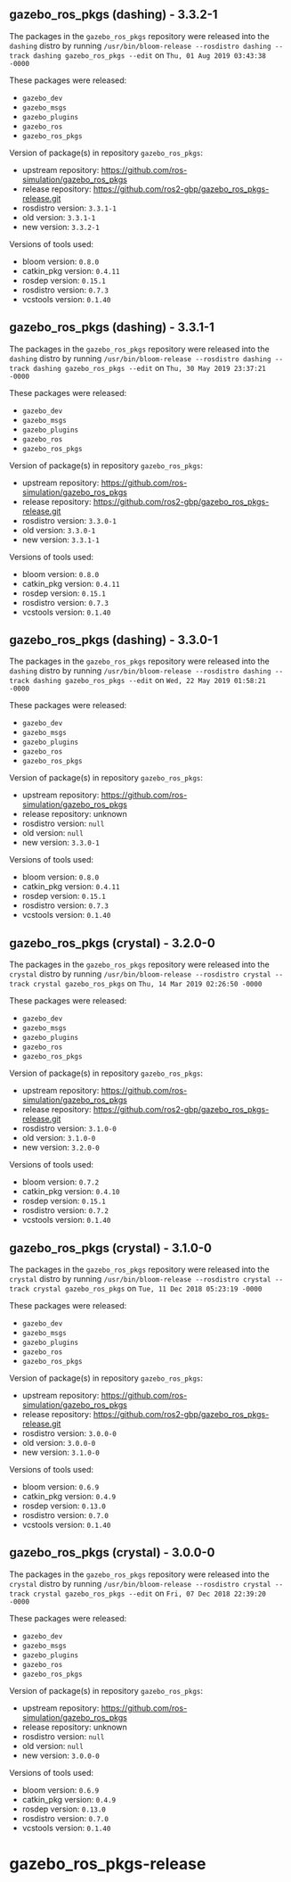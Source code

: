 ## gazebo_ros_pkgs (dashing) - 3.3.2-1

The packages in the `gazebo_ros_pkgs` repository were released into the `dashing` distro by running `/usr/bin/bloom-release --rosdistro dashing --track dashing gazebo_ros_pkgs --edit` on `Thu, 01 Aug 2019 03:43:38 -0000`

These packages were released:
- `gazebo_dev`
- `gazebo_msgs`
- `gazebo_plugins`
- `gazebo_ros`
- `gazebo_ros_pkgs`

Version of package(s) in repository `gazebo_ros_pkgs`:

- upstream repository: https://github.com/ros-simulation/gazebo_ros_pkgs
- release repository: https://github.com/ros2-gbp/gazebo_ros_pkgs-release.git
- rosdistro version: `3.3.1-1`
- old version: `3.3.1-1`
- new version: `3.3.2-1`

Versions of tools used:

- bloom version: `0.8.0`
- catkin_pkg version: `0.4.11`
- rosdep version: `0.15.1`
- rosdistro version: `0.7.3`
- vcstools version: `0.1.40`


## gazebo_ros_pkgs (dashing) - 3.3.1-1

The packages in the `gazebo_ros_pkgs` repository were released into the `dashing` distro by running `/usr/bin/bloom-release --rosdistro dashing --track dashing gazebo_ros_pkgs --edit` on `Thu, 30 May 2019 23:37:21 -0000`

These packages were released:
- `gazebo_dev`
- `gazebo_msgs`
- `gazebo_plugins`
- `gazebo_ros`
- `gazebo_ros_pkgs`

Version of package(s) in repository `gazebo_ros_pkgs`:

- upstream repository: https://github.com/ros-simulation/gazebo_ros_pkgs
- release repository: https://github.com/ros2-gbp/gazebo_ros_pkgs-release.git
- rosdistro version: `3.3.0-1`
- old version: `3.3.0-1`
- new version: `3.3.1-1`

Versions of tools used:

- bloom version: `0.8.0`
- catkin_pkg version: `0.4.11`
- rosdep version: `0.15.1`
- rosdistro version: `0.7.3`
- vcstools version: `0.1.40`


## gazebo_ros_pkgs (dashing) - 3.3.0-1

The packages in the `gazebo_ros_pkgs` repository were released into the `dashing` distro by running `/usr/bin/bloom-release --rosdistro dashing --track dashing gazebo_ros_pkgs --edit` on `Wed, 22 May 2019 01:58:21 -0000`

These packages were released:
- `gazebo_dev`
- `gazebo_msgs`
- `gazebo_plugins`
- `gazebo_ros`
- `gazebo_ros_pkgs`

Version of package(s) in repository `gazebo_ros_pkgs`:

- upstream repository: https://github.com/ros-simulation/gazebo_ros_pkgs
- release repository: unknown
- rosdistro version: `null`
- old version: `null`
- new version: `3.3.0-1`

Versions of tools used:

- bloom version: `0.8.0`
- catkin_pkg version: `0.4.11`
- rosdep version: `0.15.1`
- rosdistro version: `0.7.3`
- vcstools version: `0.1.40`


## gazebo_ros_pkgs (crystal) - 3.2.0-0

The packages in the `gazebo_ros_pkgs` repository were released into the `crystal` distro by running `/usr/bin/bloom-release --rosdistro crystal --track crystal gazebo_ros_pkgs` on `Thu, 14 Mar 2019 02:26:50 -0000`

These packages were released:
- `gazebo_dev`
- `gazebo_msgs`
- `gazebo_plugins`
- `gazebo_ros`
- `gazebo_ros_pkgs`

Version of package(s) in repository `gazebo_ros_pkgs`:

- upstream repository: https://github.com/ros-simulation/gazebo_ros_pkgs
- release repository: https://github.com/ros2-gbp/gazebo_ros_pkgs-release.git
- rosdistro version: `3.1.0-0`
- old version: `3.1.0-0`
- new version: `3.2.0-0`

Versions of tools used:

- bloom version: `0.7.2`
- catkin_pkg version: `0.4.10`
- rosdep version: `0.15.1`
- rosdistro version: `0.7.2`
- vcstools version: `0.1.40`


## gazebo_ros_pkgs (crystal) - 3.1.0-0

The packages in the `gazebo_ros_pkgs` repository were released into the `crystal` distro by running `/usr/bin/bloom-release --rosdistro crystal --track crystal gazebo_ros_pkgs` on `Tue, 11 Dec 2018 05:23:19 -0000`

These packages were released:
- `gazebo_dev`
- `gazebo_msgs`
- `gazebo_plugins`
- `gazebo_ros`
- `gazebo_ros_pkgs`

Version of package(s) in repository `gazebo_ros_pkgs`:

- upstream repository: https://github.com/ros-simulation/gazebo_ros_pkgs
- release repository: https://github.com/ros2-gbp/gazebo_ros_pkgs-release.git
- rosdistro version: `3.0.0-0`
- old version: `3.0.0-0`
- new version: `3.1.0-0`

Versions of tools used:

- bloom version: `0.6.9`
- catkin_pkg version: `0.4.9`
- rosdep version: `0.13.0`
- rosdistro version: `0.7.0`
- vcstools version: `0.1.40`


## gazebo_ros_pkgs (crystal) - 3.0.0-0

The packages in the `gazebo_ros_pkgs` repository were released into the `crystal` distro by running `/usr/bin/bloom-release --rosdistro crystal --track crystal gazebo_ros_pkgs --edit` on `Fri, 07 Dec 2018 22:39:20 -0000`

These packages were released:
- `gazebo_dev`
- `gazebo_msgs`
- `gazebo_plugins`
- `gazebo_ros`
- `gazebo_ros_pkgs`

Version of package(s) in repository `gazebo_ros_pkgs`:

- upstream repository: https://github.com/ros-simulation/gazebo_ros_pkgs
- release repository: unknown
- rosdistro version: `null`
- old version: `null`
- new version: `3.0.0-0`

Versions of tools used:

- bloom version: `0.6.9`
- catkin_pkg version: `0.4.9`
- rosdep version: `0.13.0`
- rosdistro version: `0.7.0`
- vcstools version: `0.1.40`


# gazebo_ros_pkgs-release